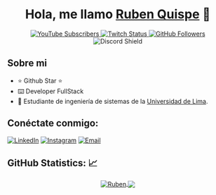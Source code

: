 <div align="center">
  <h1 align="center">Hola, me llamo <a href="https://www.linkedin.com/in/rubenquispecol/">Ruben Quispe</a> 👋</h1>
</div>

<div align="center">
  <a href="https://youtube.com/aristidevs?sub_confirmation=1">
    <img src="https://img.shields.io/youtube/channel/subscribers/UCIjEgHA1vatSR2K4rfcdNRg?style=social" alt="YouTube Subscribers" />
  </a>
  <a href="https://www.twitch.tv/aristidevs">
    <img src="https://img.shields.io/twitch/status/aristidevs?style=social" alt="Twitch Status" />
  </a>
  <a href="https://github.com/Ruben-arm14">
    <img src="https://img.shields.io/github/followers/Ruben-arm14?style=social" alt="GitHub Followers" />
  </a>
  <img src="https://discordapp.com/api/guilds/807719549075980308/widget.png?style=shield" alt="Discord Shield" />
</div>

## Sobre mi

- ⭐ Github Star ⭐
- ⌨️ Developer FullStack
- 📗 Estudiante de ingeniería de sistemas de la [Universidad de Lima](https://www.ulima.edu.pe/).

## Conéctate conmigo:

[![LinkedIn](https://img.shields.io/badge/-LinkedIn-blue?style=flat-square&logo=Linkedin&logoColor=white&link=https://www.linkedin.com/in/rubenquispecol/)](https://www.linkedin.com/in/rubenquispecol/)
[![Instagram](https://img.shields.io/badge/-Instagram-E4405F?style=flat-square&logo=Instagram&logoColor=white&link=https://www.instagram.com/ruben_arm14/)](https://www.instagram.com/ruben_arm14/)
[![Email](https://img.shields.io/badge/-Email-D14836?style=flat-square&logo=Gmail&logoColor=white&link=mailto:rubenqc_1405@outlook.com)](mailto:rubenqc_1405@outlook.com)

## GitHub Statistics: 📈

<div align="center">
  <a href="https://github.com/Ruben-arm14?tab=repositories">
    <img align="center" 
         src="https://github-readme-stats.vercel.app/api/top-langs/?username=Ruben-arm14&layout=compact&show_icons=true&title_color=81a1c0&icon_color=79ff97&text_color=d5dbe6&bg_color=2e3440" 
         alt='Ruben's favorite languages" />
  </a>
  
  <a href="https://github.com/Ruben-arm14">
    <img align="center"
         src="https://github-readme-stats.vercel.app/api?username=Ruben-arm14&show_icons=true&hide=contribs,prs&cache_seconds=86400&theme=nord" />
  </a>
</div>
